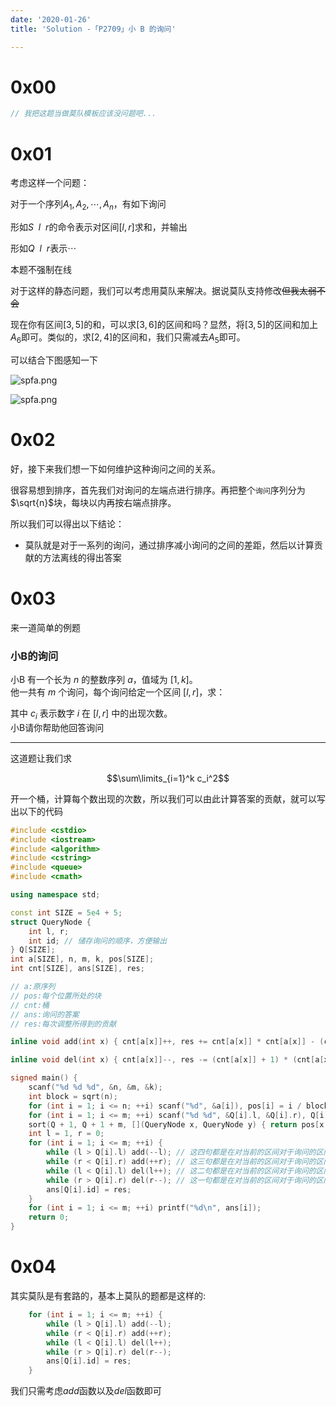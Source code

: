 ```yaml
---
date: '2020-01-26'
title: 'Solution -「P2709」小 B 的询问'

---
```


# 0x00

```cpp
// 我把这题当做莫队模板应该没问题吧...
```

# 0x01

考虑这样一个问题：

对于一个序列$A_1,A_2,\cdots,A_n$，有如下询问

形如$S\ \ l\ \ r$的命令表示对区间$[l,r]$求和，并输出

形如$Q\ \ l\ \ r$表示$\cdots$

本题不强制在线

对于这样的静态问题，我们可以考虑用莫队来解决。据说莫队支持修改~~但我太弱不会~~

现在你有区间$[3,5]$的和，可以求$[3,6]$的区间和吗？显然，将$[3,5]$的区间和加上$A_6$即可。类似的，求$[2,4]$的区间和，我们只需减去$A_5$即可。

可以结合下图感知一下

![spfa.png](https://i.loli.net/2020/01/05/b63tfzYDl7VwdXC.png)

![spfa.png](https://i.loli.net/2020/01/05/uAa95JElrb7kCxQ.png)

# 0x02

好，接下来我们想一下如何维护这种询问之间的关系。

很容易想到排序，首先我们对询问的左端点进行排序。再把整个`询问`序列分为$\sqrt{n}$块，每块以内再按右端点排序。

所以我们可以得出以下结论：

-	莫队就是对于一系列的询问，通过排序减小询问的之间的差距，然后以计算贡献的方法离线的得出答案

# 0x03

来一道简单的例题

### 小B的询问

小B 有一个长为 $n$ 的整数序列 $a$，值域为 $[1,k]$。  
他一共有 $m$ 个询问，每个询问给定一个区间 $[l,r]$，求：  


其中 $c_i$ 表示数字 $i$ 在 $[l,r]$ 中的出现次数。  
小B请你帮助他回答询问

----

这道题让我们求

$$\sum\limits_{i=1}^k c_i^2$$

开一个桶，计算每个数出现的次数，所以我们可以由此计算答案的贡献，就可以写出以下的代码

```cpp
#include <cstdio>
#include <iostream>
#include <algorithm>
#include <cstring>
#include <queue>
#include <cmath>

using namespace std;

const int SIZE = 5e4 + 5;
struct QueryNode {
	int l, r;
	int id; // 储存询问的顺序，方便输出
} Q[SIZE];
int a[SIZE], n, m, k, pos[SIZE];
int cnt[SIZE], ans[SIZE], res;

// a:原序列
// pos:每个位置所处的块
// cnt:桶
// ans:询问的答案
// res:每次调整所得到的贡献

inline void add(int x) { cnt[a[x]]++, res += cnt[a[x]] * cnt[a[x]] - (cnt[a[x]] - 1) * (cnt[a[x]] - 1); }

inline void del(int x) { cnt[a[x]]--, res -= (cnt[a[x]] + 1) * (cnt[a[x]] + 1) - cnt[a[x]] * cnt[a[x]]; }

signed main() {
	scanf("%d %d %d", &n, &m, &k);
	int block = sqrt(n);
	for (int i = 1; i <= n; ++i) scanf("%d", &a[i]), pos[i] = i / block;
	for (int i = 1; i <= m; ++i) scanf("%d %d", &Q[i].l, &Q[i].r), Q[i].id = i;
	sort(Q + 1, Q + 1 + m, [](QueryNode x, QueryNode y) { return pos[x.l] ^ pos[y.l] ? pos[x.l] < pos[y.l] : x.r < y.r; });
	int l = 1, r = 0;
	for (int i = 1; i <= m; ++i) {
		while (l > Q[i].l) add(--l); // 这四句都是在对当前的区间对于询问的区间进行调整
		while (r < Q[i].r) add(++r); // 这三句都是在对当前的区间对于询问的区间进行调整
		while (l < Q[i].l) del(l++); // 这二句都是在对当前的区间对于询问的区间进行调整
		while (r > Q[i].r) del(r--); // 这一句都是在对当前的区间对于询问的区间进行调整
		ans[Q[i].id] = res;
	}
	for (int i = 1; i <= m; ++i) printf("%d\n", ans[i]);
	return 0;
}
```

# 0x04

其实莫队是有套路的，基本上莫队的题都是这样的:

```cpp
	for (int i = 1; i <= m; ++i) {
		while (l > Q[i].l) add(--l);
		while (r < Q[i].r) add(++r);
		while (l < Q[i].l) del(l++);
		while (r > Q[i].r) del(r--);
		ans[Q[i].id] = res;
	}
```

我们只需考虑$add$函数以及$del$函数即可